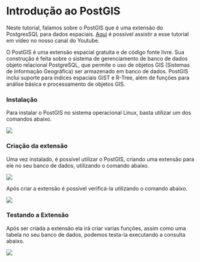 # Introdução ao PostGIS

 Neste tutorial, falamos sobre o PostGIS que é uma extensão do PostgresSQL para dados espaciais. [Aqui](https://youtu.be/riyga9m2Dg0) é possível assistir a esse tutorial em vídeo no nosso canal do Youtube.
 
 O PostGIS é uma extensão espacial gratuita e de código fonte livre. Sua construção é feita sobre o sistema de gerenciamento de banco de dados objeto relacional PostgreSQL, que permite o uso de objetos GIS (Sistemas de Informação Geográfica) ser armazenado em banco de dados. PostGIS inclui suporte para índices espaciais GiST e R-Tree, além de funções para análise básica e processamento de objetos GIS.
 
 ### Instalação
 
 Para instalar o PostGIS no sistema operacional Linux, basta utilizar um dos comandos abaixo.
 
 ![](https://github.com/ciencia-de-dados-pratica/GEAM-basico/blob/master/2020/Bruno%20-%20Introdu%C3%A7%C3%A3o%20ao%20PostGIS/Imagens/Imagem%2001.png)
 
 ### Criação da extensão
 
Uma vez instalado, é possível utilizar o PostGIS, criando uma extensão para ele no seu banco de dados, utilizando o comando abaixo.

![](https://github.com/ciencia-de-dados-pratica/GEAM-basico/blob/master/2020/Bruno%20-%20Introdu%C3%A7%C3%A3o%20ao%20PostGIS/Imagens/Imagem%2002.png)

Após criar a extensão é possível verificá-la utilizando o comando abaixo.

![](https://github.com/ciencia-de-dados-pratica/GEAM-basico/blob/master/2020/Bruno%20-%20Introdu%C3%A7%C3%A3o%20ao%20PostGIS/Imagens/Imagem%2003.png)

### Testando a Extensão

Após ser criada a extensão ela irá criar varias funções, assim como uma tabela no seu banco de dados, podemos testa-la executando a consulta abaixo.

![](https://github.com/ciencia-de-dados-pratica/GEAM-basico/blob/master/2020/Bruno%20-%20Introdu%C3%A7%C3%A3o%20ao%20PostGIS/Imagens/Imagem%2004.png)


